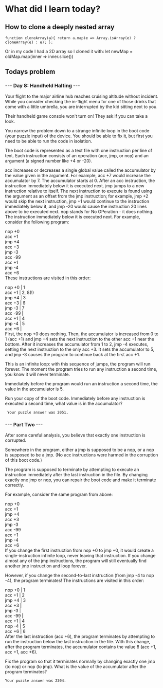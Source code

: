 # What did I learn today?

## How to clone a deeply nested array
`function cloneArray(a){
  return a.map(e => Array.isArray(e) ? cloneArray(e) : e);
};`

Or in my code I had a 2D array so I cloned it with: let newMap = oldMap.map(inner => inner.slice())


## Todays problem

### --- Day 8: Handheld Halting ---
Your flight to the major airline hub reaches cruising altitude without incident. While you consider checking the in-flight menu for one of those drinks that come with a little umbrella, you are interrupted by the kid sitting next to you.

Their handheld game console won't turn on! They ask if you can take a look.

You narrow the problem down to a strange infinite loop in the boot code (your puzzle input) of the device. You should be able to fix it, but first you need to be able to run the code in isolation.

The boot code is represented as a text file with one instruction per line of text. Each instruction consists of an operation (acc, jmp, or nop) and an argument (a signed number like +4 or -20).

acc increases or decreases a single global value called the accumulator by the value given in the argument. For example, acc +7 would increase the accumulator by 7. The accumulator starts at 0. After an acc instruction, the instruction immediately below it is executed next.
jmp jumps to a new instruction relative to itself. The next instruction to execute is found using the argument as an offset from the jmp instruction; for example, jmp +2 would skip the next instruction, jmp +1 would continue to the instruction immediately below it, and jmp -20 would cause the instruction 20 lines above to be executed next.
nop stands for No OPeration - it does nothing. The instruction immediately below it is executed next.
For example, consider the following program:

nop +0\
acc +1\
jmp +4\
acc +3\
jmp -3\
acc -99\
acc +1\
jmp -4\
acc +6\
These instructions are visited in this order:

nop +0  | 1\
acc +1  | 2, 8(!)\
jmp +4  | 3\
acc +3  | 6\
jmp -3  | 7\
acc -99 |\
acc +1  | 4\
jmp -4  | 5\
acc +6  |\
First, the nop +0 does nothing. Then, the accumulator is increased from 0 to 1 (acc +1) and jmp +4 sets the next instruction to the other acc +1 near the bottom. After it increases the accumulator from 1 to 2, jmp -4 executes, setting the next instruction to the only acc +3. It sets the accumulator to 5, and jmp -3 causes the program to continue back at the first acc +1.

This is an infinite loop: with this sequence of jumps, the program will run forever. The moment the program tries to run any instruction a second time, you know it will never terminate.

Immediately before the program would run an instruction a second time, the value in the accumulator is 5.

Run your copy of the boot code. Immediately before any instruction is executed a second time, what value is in the accumulator?

``` Your puzzle answer was 2051.```

### --- Part Two ---
After some careful analysis, you believe that exactly one instruction is corrupted.

Somewhere in the program, either a jmp is supposed to be a nop, or a nop is supposed to be a jmp. (No acc instructions were harmed in the corruption of this boot code.)

The program is supposed to terminate by attempting to execute an instruction immediately after the last instruction in the file. By changing exactly one jmp or nop, you can repair the boot code and make it terminate correctly.

For example, consider the same program from above:

nop +0\
acc +1\
jmp +4\
acc +3\
jmp -3\
acc -99\
acc +1\
jmp -4\
acc +6\
If you change the first instruction from nop +0 to jmp +0, it would create a single-instruction infinite loop, never leaving that instruction. If you change almost any of the jmp instructions, the program will still eventually find another jmp instruction and loop forever.

However, if you change the second-to-last instruction (from jmp -4 to nop -4), the program terminates! The instructions are visited in this order:

nop +0  | 1\
acc +1  | 2\
jmp +4  | 3\
acc +3  |\
jmp -3  |\
acc -99 |\
acc +1  | 4\
nop -4  | 5\
acc +6  | 6\
After the last instruction (acc +6), the program terminates by attempting to run the instruction below the last instruction in the file. With this change, after the program terminates, the accumulator contains the value 8 (acc +1, acc +1, acc +6).

Fix the program so that it terminates normally by changing exactly one jmp (to nop) or nop (to jmp). What is the value of the accumulator after the program terminates?

```Your puzzle answer was 2304.```

